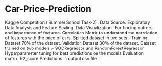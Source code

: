 # Car-Price-Prediction
Kaggle Competition ( Summer School Task-2) : Data Source.
Exploratory Data Analysis and Feature Scaling.
Data Visualization : For finding outliers and importance of features.
Correlation Matrix to understand the correlation of features with the price of cars.
Splitted dataset in two sets:-
Training Dataset  70% of the dataset.
Validation Dataset  30% of the dataset.
Dataset trained on two models :-
SGDRegressor and RandomForestRegressor 
Hyperparameter tuning for best predictions on the models
Evaluation matrix: R2_score
Predictions in output csv file.
